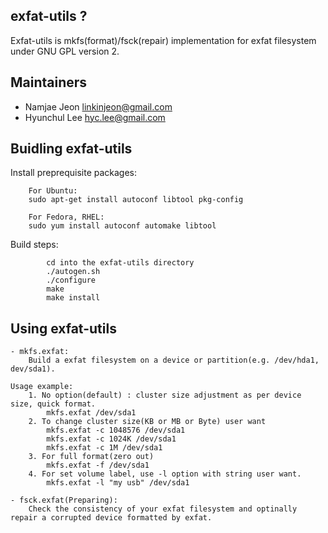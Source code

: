 
## exfat-utils ?
Exfat-utils is mkfs(format)/fsck(repair) implementation for exfat filesystem under GNU GPL version 2.

## Maintainers
* Namjae Jeon <linkinjeon@gmail.com>
* Hyunchul Lee <hyc.lee@gmail.com>

## Buidling exfat-utils
Install preprequisite packages:
```
	For Ubuntu:
	sudo apt-get install autoconf libtool pkg-config

	For Fedora, RHEL:
	sudo yum install autoconf automake libtool
```

Build steps:
```
        cd into the exfat-utils directory
        ./autogen.sh
        ./configure
        make
        make install
```

## Using exfat-utils
```
- mkfs.exfat:
	Build a exfat filesystem on a device or partition(e.g. /dev/hda1, dev/sda1).

Usage example:
	1. No option(default) : cluster size adjustment as per device size, quick format.
		mkfs.exfat /dev/sda1
	2. To change cluster size(KB or MB or Byte) user want
		mkfs.exfat -c 1048576 /dev/sda1
		mkfs.exfat -c 1024K /dev/sda1
		mkfs.exfat -c 1M /dev/sda1
	3. For full format(zero out)
		mkfs.exfat -f /dev/sda1
	4. For set volume label, use -l option with string user want.
		mkfs.exfat -l "my usb" /dev/sda1

- fsck.exfat(Preparing):
	Check the consistency of your exfat filesystem and optinally repair a corrupted device formatted by exfat.
```
